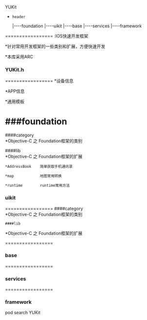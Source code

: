 
YUKit
- ```header```

    |----foundation
    |----uikit
    |----base
    |----services
    |----framework

=================
:IOS快速开发框架

*针对常用开发框架的一些类别和扩展，方便快速开发

*本库采用ARC


### YUKit.h
=================
*设备信息

*APP信息

*通用模板


###foundation
=================
####category   
*Objective-C 之 Foundation框架的类别

####lib            
*Objective-C 之 Foundation框架的扩展

    *AddressBook    简单获取手机通讯录

    *map            地图常用转换

    *runtime        runtime常用方法

### uikit
=================
    ####category       
*Objective-C 之 Foundation框架的类别

    ####lib            
*Objective-C 之 Foundation框架的扩展

=================
### base


=================
### services


=================
### framework



pod search YUKit
